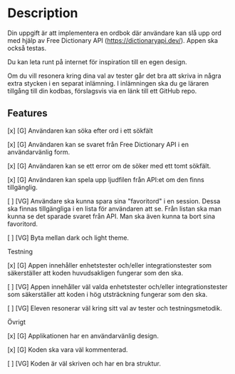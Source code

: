 # Description

Din uppgift är att implementera en ordbok där användare kan slå upp ord med hjälp av Free Dictionary API (https://dictionaryapi.dev/). Appen ska också testas.

Du kan leta runt på internet för inspiration till en egen design.

Om du vill resonera kring dina val av tester går det bra att skriva in några extra stycken i en separat inlämning. I inlämningen ska du ge läraren tillgång till din kodbas, förslagsvis via en länk till ett GitHub repo.

## Features

[x] [G] Användaren kan söka efter ord i ett sökfält

[x] [G] Användaren kan se svaret från Free Dictionary API i en användarvänlig form.

[x] [G] Användaren kan se ett error om de söker med ett tomt sökfält.

[x] [G] Användaren kan spela upp ljudfilen från API:et om den finns tillgänglig.

[ ] [VG] Användare ska kunna spara sina "favoritord" i en session. Dessa ska finnas tillgängliga i en lista för användaren att se. Från listan ska man kunna se det sparade svaret från API. Man ska även kunna ta bort sina favoritord.

[ ] [VG] Byta mellan dark och light theme.

Testning

[x] [G] Appen innehåller enhetstester och/eller integrationstester som säkerställer att koden huvudsakligen fungerar som den ska.

[ ] [VG] Appen innehåller väl valda enhetstester och/eller integrationstester som säkerställer att koden i hög utsträckning fungerar som den ska.

[ ] [VG] Eleven resonerar väl kring sitt val av tester och testningsmetodik.

Övrigt

[x] [G] Applikationen har en användarvänlig design.

[x] [G] Koden ska vara väl kommenterad.

[ ] [VG] Koden är väl skriven och har en bra struktur.
